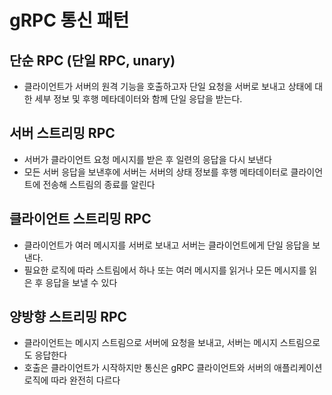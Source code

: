 # gRPC 통신 패턴

## 단순 RPC (단일 RPC, unary)

- 클라이언트가 서버의 원격 기능을 호출하고자 단일 요청을 서버로 보내고 상태에 대한 세부 정보 및 후행 메타데이터와 함께 단일 응답을 받는다.

## 서버 스트리밍 RPC

- 서버가 클라이언트 요청 메시지를 받은 후 일련의 응답을 다시 보낸다
- 모든 서버 응답을 보낸후에 서버는 서버의 상태 정보를 후행 메타데이터로 클라이언트에 전송해 스트림의 종료를 알린다 

## 클라이언트 스트리밍 RPC

- 클라이언트가 여러 메시지를 서버로 보내고 서버는 클라이언트에게 단일 응답을 보낸다.
- 필요한 로직에 따라 스트림에서 하나 또는 여러 메시지를 읽거나 모든 메시지를 읽은 후 응답을 보낼 수 있다 

## 양방향 스트리밍 RPC

- 클라이언트는 메시지 스트림으로 서버에 요청을 보내고, 서버는 메시지 스트림으로도 응답한다
- 호출은 클라이언트가 시작하지만 통신은 gRPC 클라이언트와 서버의 애플리케이션 로직에 따라 완전히 다르다



